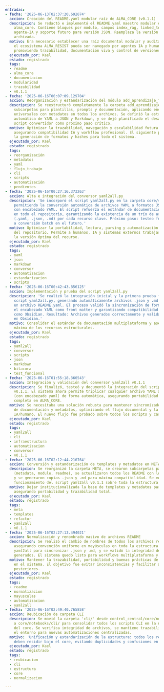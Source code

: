 ```yaml
---
entradas:
- fecha: '2025-06-13T02:37:20.692074'
  accion: Creación del README.yaml modular raíz de ALMA_CORE (v0.1.1)
  descripcion: Se redactó e implementó el README.yaml maestro modular de la carpeta
    alma_core. Contiene bloques por módulo, campos index_rag, linked_to, trazabilidad
    agente-IA y soporte futuro para versión JSON. Reemplaza la versión 0.1.0 que queda
    archivada.
  motivo: Era necesario establecer una raíz documental modular y auditable para que
    el ecosistema ALMA_RESIST pueda ser navegado por agentes IA y humanos sin ambigüedades,
    promoviendo trazabilidad, documentación viva y control de versiones.
  ejecutado_por: Kael
  estado: registrado
  tags:
  - readme
  - alma_core
  - documentacion
  - modularidad
  - trazabilidad
  - v0.1.1
- fecha: '2025-06-16T00:07:09.129704'
  accion: Reorganización y estandarización del módulo add_aprendizaje_flujo
  descripcion: Se reestructuró completamente la carpeta add_aprendizaje_flujo creando
    subcarpetas para plantillas, prompts y documentación, aplicando encabezados YAML
    universales con metadatos en todos los archivos. Se definió la estrategia de conversión
    automática de YAML a JSON y Markdown, y se dejó planificado el desarrollo del
    script convertidor como próximo paso crítico.
  motivo: Optimizar la trazabilidad, navegación y escalabilidad futura del repositorio,
    asegurando compatibilidad IA y workflow profesional. El siguiente paso es automatizar
    la generación de formatos y hashes para todo el sistema.
  ejecutado_por: Kael
  estado: registrado
  tags:
  - reorganización
  - metadatos
  - yaml
  - flujo_trabajo
  - cli
  - scripts
  - automatización
  - pendientes
- fecha: '2025-06-16T00:27:16.373263'
  accion: Alta e integración del conversor yaml2all.py
  descripcion: 'Se incorporó el script yaml2all.py en la carpeta core/scripts/yaml2all/,
    permitiendo la conversión automática de archivos YAML a formatos JSON y Markdown
    con encabezado YAML. El script refuerza el estándar de documentación y trazabilidad
    en todo el repositorio, garantizando la existencia de un trío de archivos sincronizados
    (.yaml, .json, .md) por cada recurso clave. Próximo paso: testeo funcional y adaptación
    a conversión batch en el futuro.'
  motivo: Optimizar la portabilidad, lectura, parsing y automatización documental
    del repositorio. Permite a humanos, IA y sistemas externos trabajar siempre con
    la versión óptima del recurso.
  ejecutado_por: Kael
  estado: registrado
  tags:
  - yaml
  - json
  - markdown
  - conversor
  - automatizacion
  - estandarizacion
  - scripts
- fecha: '2025-06-16T00:42:43.856125'
  accion: Implementación y prueba del script yaml2all.py
  descripcion: 'Se realizó la integración inicial y la primera prueba funcional del
    script yaml2all.py, generando automáticamente archivos .json y .md a partir de
    un archivo README.yaml. El proceso validó la sincronización de formatos, preservando
    el encabezado YAML como front matter y garantizando compatibilidad con sistemas
    como Obsidian. Resultado: Archivos generados correctamente y validados visualmente
    en Obsidian.'
  motivo: Consolidar el estándar de documentación multiplataforma y asegurar portabilidad
    máxima de los recursos estructurales.
  ejecutado_por: Kael
  estado: registrado
  tags:
  - yaml2all
  - conversor
  - scripts
  - json
  - markdown
  - bitacora
  - test_funcional
- fecha: '2025-06-16T01:55:18.360543'
  accion: Integración y validación del conversor yaml2all v0.1.1
  descripcion: Se finalizó, testeó y documentó la integración del script yaml2all
    v0.1.1. El sistema ahora permite triplicar cualquier archivo YAML a .json y .md
    (con encabezado yaml) de forma automática, asegurando portabilidad y trazabilidad
    completa en ALMA_CORE.
  motivo: Se necesitaba una solución robusta para mantener sincronizados los formatos
    de documentación y metadatos, optimizando el flujo documental y la interoperabilidad
    IA/humano. El nuevo flujo fue probado sobre todos los scripts y carpetas críticas.
  ejecutado_por: Kael
  estado: registrado
  tags:
  - yaml2all
  - cli
  - infraestructura
  - automatizacion
  - conversor
  - v0.1.1
- fecha: '2025-06-16T02:12:44.210764'
  accion: Conversión y estandarización de templates y metadatos en META
  descripcion: Se reorganizó la carpeta META, se crearon subcarpetas para cada template
    (metadata, module, readme), se actualizaron todos los README con los nuevos encabezados
    y se generaron copias .json y .md para máxima compatibilidad. Se verificó correcto
    funcionamiento del script yaml2all v0.1.1 sobre toda la estructura.
  motivo: Dejar institucionalizada la base de templates y metadatos para ALMA_CORE,
    asegurando portabilidad y trazabilidad total.
  ejecutado_por: Kael
  estado: registrado
  tags:
  - meta
  - templates
  - refactor
  - yaml2all
  - v0.1.1
- fecha: '2025-06-16T02:27:13.494021'
  accion: Normalización y renombrado masivo de archivos README
  descripcion: Se realizó el cambio de nombres de todos los archivos readme.* a README.*,
    asegurando convención uniforme en mayúsculas en toda la estructura raíz. Se corrió
    yaml2all para sincronizar .json y .md, y se validó la integridad de los archivos
    generados. El sistema quedó listo para workflows multiplataforma y revisión futura.
  motivo: Mantener la trazabilidad, portabilidad y buenas prácticas de nomenclatura
    en el sistema. El objetivo fue evitar inconsistencias y facilitar automatizaciones
    posteriores.
  ejecutado_por: Kael
  estado: registrado
  tags:
  - readme
  - normalizacion
  - mayusculas
  - automatizacion
  - yaml2all
- fecha: '2025-06-16T02:49:40.765858'
  accion: Reubicación de carpeta CLI
  descripcion: Se movió la carpeta 'cli/' desde control_central/core/notebooks/cli/
    a core/notebooks/cli/ para consolidar todos los scripts CLI en la ubicación principal
    del core. Se verifica integridad de archivos, se mantiene trazabilidad y se prepara
    el entorno para nuevas automatizaciones centralizadas.
  motivo: 'Unificación y estandarización de la estructura: todos los recursos CLI
    deben residir bajo el core, evitando duplicidades y confusiones en el sistema.'
  ejecutado_por: Kael
  estado: registrado
  tags:
  - reubicacion
  - cli
  - estructura
  - core
  - normalizacion

---
```


